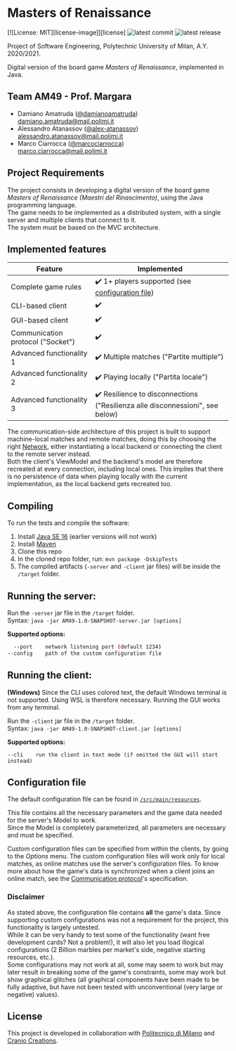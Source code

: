 # Masters of Renaissance
[![License: MIT][license-image]][license]
![latest commit](https://img.shields.io/github/last-commit/damianoamatruda/ingswAM2021-Amatruda-Atanassov-Ciarrocca?color=brightgreen)
![latest release](https://img.shields.io/github/v/release/damianoamatruda/ingswAM2021-Amatruda-Atanassov-Ciarrocca?color=blueviolet)

Project of Software Engineering, Polytechnic University of Milan, A.Y. 2020/2021.

Digital version of the board game *Masters of Renaissance*, implemented in Java.

## Team AM49 - Prof. Margara
 - Damiano Amatruda ([@damianoamatruda](https://github.com/damianoamatruda)) <br> damiano.amatruda@mail.polimi.it
 - Alessandro Atanassov ([@alex-atanassov](https://github.com/alex-atanassov)) <br> alessandro.atanassov@mail.polimi.it
 - Marco Ciarrocca ([@marcociarrocca](https://github.com/marcociarrocca)) <br> marco.ciarrocca@mail.polimi.it

## Project Requirements
The project consists in developing a digital version of the board game *Masters of Renaissance (Maestri del Rinascimento)*,
using the Java programming language.  
The game needs to be implemented as a distributed system, with a single server and multiple clients that connect to it.  
The system must be based on the MVC architecture.

## Implemented features
| Feature | Implemented |
| ------- | ----------- |
| Complete game rules | :heavy_check_mark: 1+ players supported (see [configuration file](#configuration-file)) |
| CLI-based client | :heavy_check_mark: |
| GUI-based client | :heavy_check_mark: |
| Communication protocol ("Socket") | :heavy_check_mark: |
| Advanced functionality 1 | :heavy_check_mark: Multiple matches ("Partite multiple") |
| Advanced functionality 2 | :heavy_check_mark: Playing locally ("Partita locale") |
| Advanced functionality 3 | :heavy_check_mark: Resilience to disconnections ("Resilienza alle disconnessioni", see below) |

The communication-side architecture of this project is built to support machine-local matches and remote matches,
doing this by choosing the right [Network](#src/main/java/it/polimi/ingsw/common/Network.java), either instantiating a local backend
or connecting the client to the remote server instead.  
Both the client's ViewModel and the backend's model are therefore recreated at every connection, including local ones.
This implies that there is no persistence of data when playing locally with the current implementation,
as the local backend gets recreated too.

## Compiling
To run the tests and compile the software:

1. Install [Java SE 16](https://docs.oracle.com/en/java/javase/16/) (earlier versions will not work)
2. Install [Maven](https://maven.apache.org/install.html)
3. Clone this repo
4. In the cloned repo folder, run: `mvn package -DskipTests`
5. The compiled artifacts (`-server` and `-client` jar files) will be inside the `/target` folder.

## Running the server:
Run the `-server` jar file in the `/target` folder.  
Syntax: `java -jar AM49-1.0-SNAPSHOT-server.jar [options]`

**Supported options:**
```bash
  --port    network listening port (default 1234)
--config    path of the custom configuration file
```

## Running the client:
**(Windows)** Since the CLI uses colored text, the default Windows terminal is not supported. Using WSL is therefore necessary.
Running the GUI works from any terminal.

Run the `-client` jar file in the `/target` folder.  
Syntax: `java -jar AM49-1.0-SNAPSHOT-client.jar [options]`

**Supported options:**
```
--cli    run the client in text mode (if omitted the GUI will start instead)
```

## Configuration file
The default configuration file can be found in [`/src/main/resources`](src/main/resources/config/config.json).

This file contains all the necessary parameters and the game data needed for the server's Model to work.  
Since the Model is completely parameterized, all parameters are necessary and must be specified.

Custom configuration files can be specified from within the clients, by going to the *Options* menu.
The custom configuration files will work only for local matches, as online matches use the server's configuration files.
To know more about how the game's data is synchronized when a client joins an online match,
see the [Communication protocol](deliverables/Communication%20protocol.md)'s specification.

### Disclaimer
As stated above, the configuration file contains **all** the game's data.
Since supporting custom configurations was not a requirement for the project, this functionality is largely untested.  
While it can be very handy to test some of the functionality (want free development cards? Not a problem!),
it will also let you load illogical configurations (2 Billion marbles per market's side, negative starting resources, etc.).  
Some configurations may not work at all, some may seem to work but may later result in breaking some of the game's constraints,
some may work but show graphical glitches (all graphical components have been made to be fully adaptive,
but have not been tested with unconventional (very large or negative) values).

## License
This project is developed in collaboration with [Politecnico di Milano](https://www.polimi.it) and
[Cranio Creations](http://www.craniocreations.it).